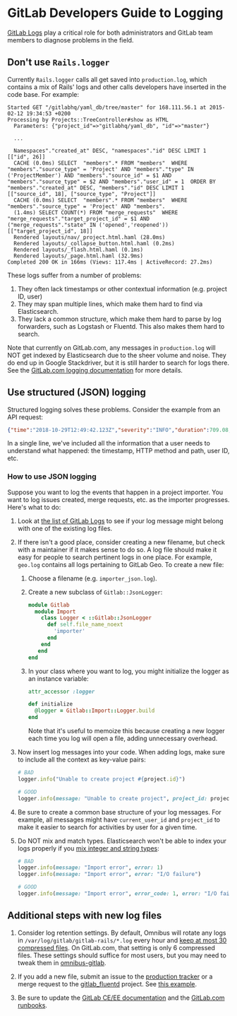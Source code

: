 # GitLab Developers Guide to Logging

[GitLab Logs](../administration/logs.md) play a critical role for both
administrators and GitLab team members to diagnose problems in the field.

## Don't use `Rails.logger`

Currently `Rails.logger` calls all get saved into `production.log`, which contains
a mix of Rails' logs and other calls developers have inserted in the code base.
For example:

```
Started GET "/gitlabhq/yaml_db/tree/master" for 168.111.56.1 at 2015-02-12 19:34:53 +0200
Processing by Projects::TreeController#show as HTML
  Parameters: {"project_id"=>"gitlabhq/yaml_db", "id"=>"master"}

  ...

  Namespaces"."created_at" DESC, "namespaces"."id" DESC LIMIT 1 [["id", 26]]
  CACHE (0.0ms) SELECT  "members".* FROM "members"  WHERE "members"."source_type" = 'Project' AND "members"."type" IN ('ProjectMember') AND "members"."source_id" = $1 AND "members"."source_type" = $2 AND "members"."user_id" = 1  ORDER BY "members"."created_at" DESC, "members"."id" DESC LIMIT 1  [["source_id", 18], ["source_type", "Project"]]
  CACHE (0.0ms) SELECT  "members".* FROM "members"  WHERE "members"."source_type" = 'Project' AND "members".
  (1.4ms) SELECT COUNT(*) FROM "merge_requests"  WHERE "merge_requests"."target_project_id" = $1 AND ("merge_requests"."state" IN ('opened','reopened')) [["target_project_id", 18]]
  Rendered layouts/nav/_project.html.haml (28.0ms)
  Rendered layouts/_collapse_button.html.haml (0.2ms)
  Rendered layouts/_flash.html.haml (0.1ms)
  Rendered layouts/_page.html.haml (32.9ms)
Completed 200 OK in 166ms (Views: 117.4ms | ActiveRecord: 27.2ms)
```

These logs suffer from a number of problems:

1. They often lack timestamps or other contextual information (e.g. project ID, user)
2. They may span multiple lines, which make them hard to find via Elasticsearch.
3. They lack a common structure, which make them hard to parse by log
forwarders, such as Logstash or Fluentd. This also makes them hard to
search.

Note that currently on GitLab.com, any messages in `production.log` will
NOT get indexed by Elasticsearch due to the sheer volume and noise. They
do end up in Google Stackdriver, but it is still harder to search for
logs there. See the [GitLab.com logging
documentation](https://gitlab.com/gitlab-com/runbooks/blob/master/howto/logging.md)
for more details.

## Use structured (JSON) logging

Structured logging solves these problems. Consider the example from an API request:

```json
{"time":"2018-10-29T12:49:42.123Z","severity":"INFO","duration":709.08,"db":14.59,"view":694.49,"status":200,"method":"GET","path":"/api/v4/projects","params":[{"key":"action","value":"git-upload-pack"},{"key":"changes","value":"_any"},{"key":"key_id","value":"secret"},{"key":"secret_token","value":"[FILTERED]"}],"host":"localhost","ip":"::1","ua":"Ruby","route":"/api/:version/projects","user_id":1,"username":"root","queue_duration":100.31,"gitaly_calls":30}
```

In a single line, we've included all the information that a user needs
to understand what happened: the timestamp, HTTP method and path, user
ID, etc.

### How to use JSON logging

Suppose you want to log the events that happen in a project
importer. You want to log issues created, merge requests, etc. as the
importer progresses. Here's what to do:

1. Look at [the list of GitLab Logs](../administration/logs.md) to see
if your log message might belong with one of the existing log files.
1. If there isn't a good place, consider creating a new filename, but
check with a maintainer if it makes sense to do so. A log file should
make it easy for people to search pertinent logs in one place. For
example, `geo.log` contains all logs pertaining to GitLab Geo.
To create a new file:
    1. Choose a filename (e.g. `importer_json.log`).
    1. Create a new subclass of `Gitlab::JsonLogger`:

        ```ruby
        module Gitlab
          module Import
            class Logger < ::Gitlab::JsonLogger
              def self.file_name_noext
                'importer'
              end
            end
           end
        end
        ```

    1. In your class where you want to log, you might initialize the logger as an instance variable:

        ```ruby
        attr_accessor :logger

        def initialize
          @logger = Gitlab::Import::Logger.build
        end
        ```

        Note that it's useful to memoize this because creating a new logger
        each time you log will open a file, adding unnecessary overhead.

1. Now insert log messages into your code. When adding logs,
   make sure to include all the context as key-value pairs:

    ```ruby
    # BAD
    logger.info("Unable to create project #{project.id}")
    ```

    ```ruby
    # GOOD
    logger.info(message: "Unable to create project", project_id: project.id)
    ```

1. Be sure to create a common base structure of your log messages. For example,
   all messages might have `current_user_id` and `project_id` to make it easier
   to search for activities by user for a given time.

1. Do NOT mix and match types. Elasticsearch won't be able to index your
   logs properly if you [mix integer and string
   types](https://www.elastic.co/guide/en/elasticsearch/guide/current/mapping.html#_avoiding_type_gotchas):

    ```ruby
    # BAD
    logger.info(message: "Import error", error: 1)
    logger.info(message: "Import error", error: "I/O failure")
    ```

    ```ruby
    # GOOD
    logger.info(message: "Import error", error_code: 1, error: "I/O failure")
    ```

## Additional steps with new log files

1. Consider log retention settings. By default, Omnibus will rotate any
logs in `/var/log/gitlab/gitlab-rails/*.log` every hour and [keep at
most 30 compressed files](https://docs.gitlab.com/omnibus/settings/logs.html#logrotate).
On GitLab.com, that setting is only 6 compressed files. These settings should suffice
for most users, but you may need to tweak them in [omnibus-gitlab](https://gitlab.com/gitlab-org/omnibus-gitlab).

1. If you add a new file, submit an issue to the [production
tracker](https://gitlab.com/gitlab-com/gl-infra/production/issues) or
a merge request to the [gitlab_fluentd](https://gitlab.com/gitlab-cookbooks/gitlab_fluentd)
project. See [this example](https://gitlab.com/gitlab-cookbooks/gitlab_fluentd/merge_requests/51/diffs).

1. Be sure to update the [GitLab CE/EE documentation](../administration/logs.md) and the [GitLab.com
runbooks](https://gitlab.com/gitlab-com/runbooks/blob/master/howto/logging.md).
